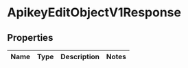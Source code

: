 
# ApikeyEditObjectV1Response

## Properties
| Name | Type | Description | Notes |
| ------------ | ------------- | ------------- | ------------- |



